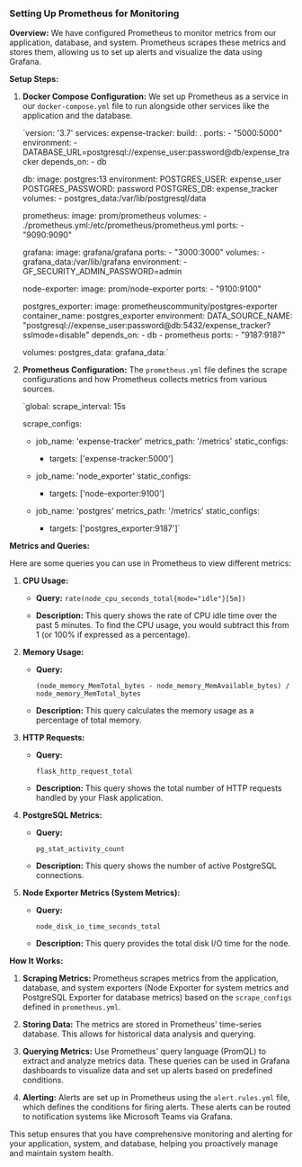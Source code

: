 ### Setting Up Prometheus for Monitoring

**Overview:** We have configured Prometheus to monitor metrics from our application, database, and system. Prometheus scrapes these metrics and stores them, allowing us to set up alerts and visualize the data using Grafana.

**Setup Steps:**

1.  **Docker Compose Configuration:** We set up Prometheus as a service in our `docker-compose.yml` file to run alongside other services like the application and the database.


    `version: '3.7'
    services:
      expense-tracker:
        build: .
        ports:
          - "5000:5000"
        environment:
          - DATABASE_URL=postgresql://expense_user:password@db/expense_tracker
        depends_on:
          - db

      db:
        image: postgres:13
        environment:
          POSTGRES_USER: expense_user
          POSTGRES_PASSWORD: password
          POSTGRES_DB: expense_tracker
        volumes:
          - postgres_data:/var/lib/postgresql/data

      prometheus:
        image: prom/prometheus
        volumes:
          - ./prometheus.yml:/etc/prometheus/prometheus.yml
        ports:
          - "9090:9090"

      grafana:
        image: grafana/grafana
        ports:
          - "3000:3000"
        volumes:
          - grafana_data:/var/lib/grafana
        environment:
          - GF_SECURITY_ADMIN_PASSWORD=admin

      node-exporter:
        image: prom/node-exporter
        ports:
          - "9100:9100"

      postgres_exporter:
        image: prometheuscommunity/postgres-exporter
        container_name: postgres_exporter
        environment:
          DATA_SOURCE_NAME: "postgresql://expense_user:password@db:5432/expense_tracker?sslmode=disable"
        depends_on:
          - db
          - prometheus
        ports:
          - "9187:9187"

    volumes:
      postgres_data:
      grafana_data:`

2.  **Prometheus Configuration:** The `prometheus.yml` file defines the scrape configurations and how Prometheus collects metrics from various sources.

 
    `global:
      scrape_interval: 15s

    scrape_configs:
      - job_name: 'expense-tracker'
        metrics_path: '/metrics'
        static_configs:
          - targets: ['expense-tracker:5000']

      - job_name: 'node_exporter'
        static_configs:
          - targets: ['node-exporter:9100']

      - job_name: 'postgres'
        metrics_path: '/metrics'
        static_configs:
          - targets: ['postgres_exporter:9187']`

**Metrics and Queries:**

Here are some queries you can use in Prometheus to view different metrics:

1.  **CPU Usage:**

    -   **Query:**
        `rate(node_cpu_seconds_total{mode="idle"}[5m])`

    -   **Description:** This query shows the rate of CPU idle time over the past 5 minutes. To find the CPU usage, you would subtract this from 1 (or 100% if expressed as a percentage).
2.  **Memory Usage:**

    -   **Query:**

        `(node_memory_MemTotal_bytes - node_memory_MemAvailable_bytes) / node_memory_MemTotal_bytes`

    -   **Description:** This query calculates the memory usage as a percentage of total memory.
3.  **HTTP Requests:**

    -   **Query:**

        `flask_http_request_total`

    -   **Description:** This query shows the total number of HTTP requests handled by your Flask application.
4.  **PostgreSQL Metrics:**

    -   **Query:**

        `pg_stat_activity_count`

    -   **Description:** This query shows the number of active PostgreSQL connections.
5.  **Node Exporter Metrics (System Metrics):**

    -   **Query:**

        `node_disk_io_time_seconds_total`

    -   **Description:** This query provides the total disk I/O time for the node.

**How It Works:**

1.  **Scraping Metrics:** Prometheus scrapes metrics from the application, database, and system exporters (Node Exporter for system metrics and PostgreSQL Exporter for database metrics) based on the `scrape_configs` defined in `prometheus.yml`.

2.  **Storing Data:** The metrics are stored in Prometheus' time-series database. This allows for historical data analysis and querying.

3.  **Querying Metrics:** Use Prometheus' query language (PromQL) to extract and analyze metrics data. These queries can be used in Grafana dashboards to visualize data and set up alerts based on predefined conditions.

4.  **Alerting:** Alerts are set up in Prometheus using the `alert.rules.yml` file, which defines the conditions for firing alerts. These alerts can be routed to notification systems like Microsoft Teams via Grafana.

This setup ensures that you have comprehensive monitoring and alerting for your application, system, and database, helping you proactively manage and maintain system health.
